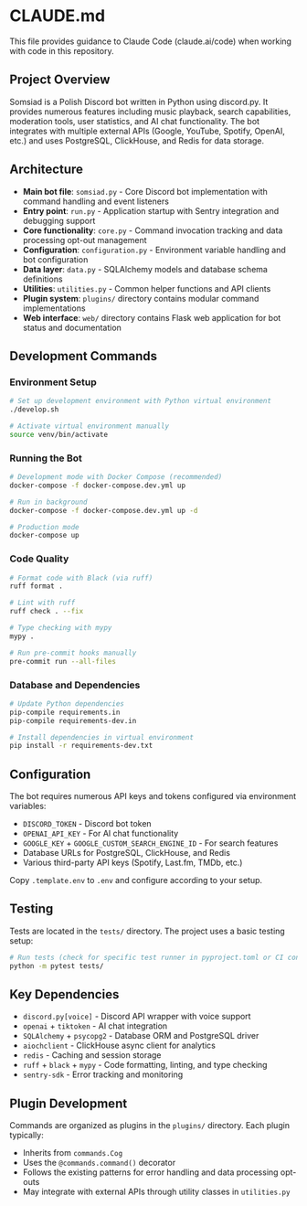 # CLAUDE.md

This file provides guidance to Claude Code (claude.ai/code) when working with code in this repository.

## Project Overview

Somsiad is a Polish Discord bot written in Python using discord.py. It provides numerous features including music playback, search capabilities, moderation tools, user statistics, and AI chat functionality. The bot integrates with multiple external APIs (Google, YouTube, Spotify, OpenAI, etc.) and uses PostgreSQL, ClickHouse, and Redis for data storage.

## Architecture

- **Main bot file**: `somsiad.py` - Core Discord bot implementation with command handling and event listeners
- **Entry point**: `run.py` - Application startup with Sentry integration and debugging support
- **Core functionality**: `core.py` - Command invocation tracking and data processing opt-out management
- **Configuration**: `configuration.py` - Environment variable handling and bot configuration
- **Data layer**: `data.py` - SQLAlchemy models and database schema definitions
- **Utilities**: `utilities.py` - Common helper functions and API clients
- **Plugin system**: `plugins/` directory contains modular command implementations
- **Web interface**: `web/` directory contains Flask web application for bot status and documentation

## Development Commands

### Environment Setup
```bash
# Set up development environment with Python virtual environment
./develop.sh

# Activate virtual environment manually
source venv/bin/activate
```

### Running the Bot
```bash
# Development mode with Docker Compose (recommended)
docker-compose -f docker-compose.dev.yml up

# Run in background
docker-compose -f docker-compose.dev.yml up -d

# Production mode
docker-compose up
```

### Code Quality
```bash
# Format code with Black (via ruff)
ruff format .

# Lint with ruff
ruff check . --fix

# Type checking with mypy  
mypy .

# Run pre-commit hooks manually
pre-commit run --all-files
```

### Database and Dependencies
```bash
# Update Python dependencies
pip-compile requirements.in
pip-compile requirements-dev.in

# Install dependencies in virtual environment
pip install -r requirements-dev.txt
```

## Configuration

The bot requires numerous API keys and tokens configured via environment variables:
- `DISCORD_TOKEN` - Discord bot token
- `OPENAI_API_KEY` - For AI chat functionality
- `GOOGLE_KEY` + `GOOGLE_CUSTOM_SEARCH_ENGINE_ID` - For search features
- Database URLs for PostgreSQL, ClickHouse, and Redis
- Various third-party API keys (Spotify, Last.fm, TMDb, etc.)

Copy `.template.env` to `.env` and configure according to your setup.

## Testing

Tests are located in the `tests/` directory. The project uses a basic testing setup:
```bash
# Run tests (check for specific test runner in pyproject.toml or CI configuration)
python -m pytest tests/
```

## Key Dependencies

- `discord.py[voice]` - Discord API wrapper with voice support
- `openai` + `tiktoken` - AI chat integration  
- `SQLAlchemy` + `psycopg2` - Database ORM and PostgreSQL driver
- `aiochclient` - ClickHouse async client for analytics
- `redis` - Caching and session storage
- `ruff` + `black` + `mypy` - Code formatting, linting, and type checking
- `sentry-sdk` - Error tracking and monitoring

## Plugin Development

Commands are organized as plugins in the `plugins/` directory. Each plugin typically:
- Inherits from `commands.Cog`
- Uses the `@commands.command()` decorator
- Follows the existing patterns for error handling and data processing opt-outs
- May integrate with external APIs through utility classes in `utilities.py`